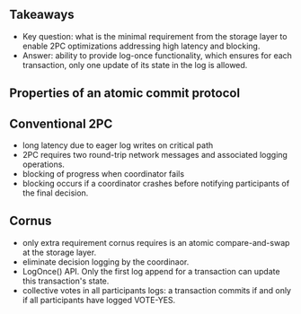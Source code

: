 ## Takeaways

- Key question: what is the minimal requirement from the storage layer to enable
  2PC optimizations addressing high latency and blocking.
- Answer: ability to provide log-once functionality, which ensures for each
  transaction, only one update of its state in the log is allowed.

## Properties of an atomic commit protocol

## Conventional 2PC

- long latency due to eager log writes on critical path
- 2PC requires two round-trip network messages and associated logging
  operations.
- blocking of progress when coordinator fails
- blocking occurs if a coordinator crashes before notifying participants of the
  final decision.

## Cornus

- only extra requirement cornus requires is an atomic compare-and-swap at the
  storage layer.
- eliminate decision logging by the coordinaor.
- LogOnce() API. Only the first log append for a transaction can update this
  transaction's state.
- collective votes in all participants logs: a transaction commits if and only
  if all participants have logged VOTE-YES.
